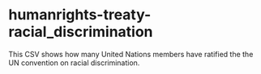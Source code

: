 # humanrights-treaty-racial_discrimination
This CSV shows how many United Nations members have ratified the the UN convention on racial discrimination.

